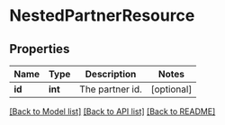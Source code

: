 # NestedPartnerResource

## Properties
Name | Type | Description | Notes
------------ | ------------- | ------------- | -------------
**id** | **int** | The partner id. | [optional] 

[[Back to Model list]](../README.md#documentation-for-models) [[Back to API list]](../README.md#documentation-for-api-endpoints) [[Back to README]](../README.md)


